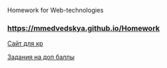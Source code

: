 Homework for Web-technologies

### https://mmedvedskya.github.io/Homework

[Сайт для кр](https://mmedvedskya.github.io/Homework/final/index.html)

[Задания на доп баллы](https://mmedvedskya.github.io/Homework/extra_points/screen.html)
